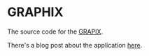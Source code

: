 # GRAPHIX

The source code for the [GRAPIX](https://graphix-viz.vercel.app/). 

There's a blog post about the application [here](https://ownkng.dev/thoughts/graphix). 
